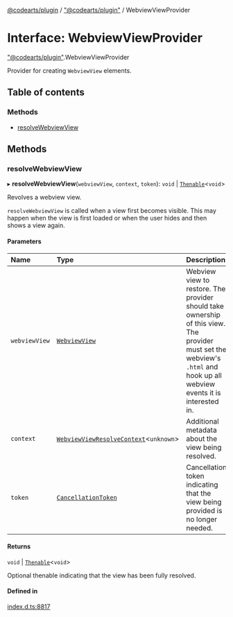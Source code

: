 [@codearts/plugin](../README.md) / ["@codearts/plugin"](../modules/_codearts_plugin_.md) / WebviewViewProvider

# Interface: WebviewViewProvider

["@codearts/plugin"](../modules/_codearts_plugin_.md).WebviewViewProvider

Provider for creating `WebviewView` elements.

## Table of contents

### Methods

- [resolveWebviewView](codearts_plugin_.WebviewViewProvider.md#resolvewebviewview)

## Methods

### resolveWebviewView

▸ **resolveWebviewView**(`webviewView`, `context`, `token`): `void` \| [`Thenable`](Thenable.md)<`void`\>

Revolves a webview view.

`resolveWebviewView` is called when a view first becomes visible. This may happen when the view is
first loaded or when the user hides and then shows a view again.

#### Parameters

| Name | Type | Description |
| :------ | :------ | :------ |
| `webviewView` | [`WebviewView`](codearts_plugin_.WebviewView.md) | Webview view to restore. The provider should take ownership of this view. The    provider must set the webview's `.html` and hook up all webview events it is interested in. |
| `context` | [`WebviewViewResolveContext`](codearts_plugin_.WebviewViewResolveContext.md)<`unknown`\> | Additional metadata about the view being resolved. |
| `token` | [`CancellationToken`](codearts_plugin_.CancellationToken.md) | Cancellation token indicating that the view being provided is no longer needed. |

#### Returns

`void` \| [`Thenable`](Thenable.md)<`void`\>

Optional thenable indicating that the view has been fully resolved.

#### Defined in

[index.d.ts:8817](https://github.com/shuyaqian/cloudide-plugin-api/blob/3fbdd11/index.d.ts#L8817)
